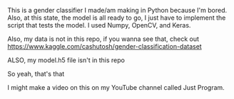 This is a gender classifier I made/am making in Python because I'm bored.
Also, at this state, the model is all ready to go, I just have to
implement the script that tests the model. I used Numpy, OpenCV, and Keras.

Also, my data is not in this repo, if you wanna see that, check out
https://www.kaggle.com/cashutosh/gender-classification-dataset

ALSO, my model.h5 file isn't in this repo

So yeah, that's that

I might make a video on this on my YouTube channel called Just Program.